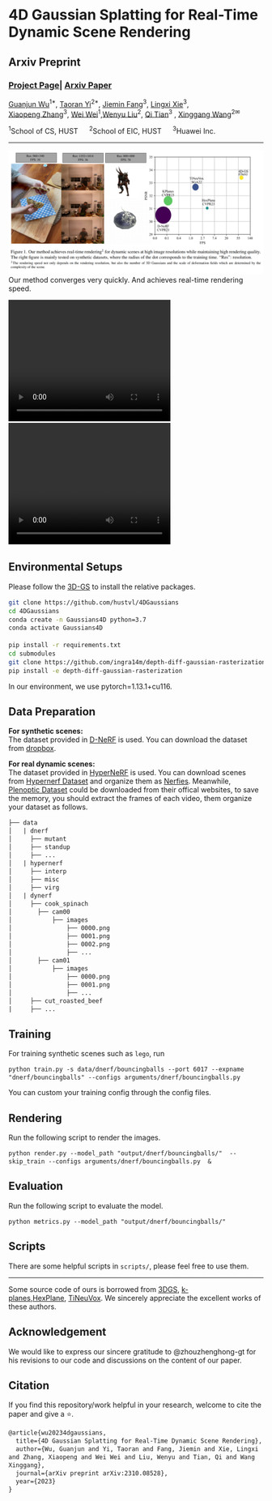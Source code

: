# 4D Gaussian Splatting for Real-Time Dynamic Scene Rendering

## Arxiv Preprint

### [Project Page](https://guanjunwu.github.io/4dgs/index.html)| [Arxiv Paper](https://arxiv.org/abs/2310.08528)


[Guanjun Wu](https://guanjunwu.github.io/)<sup>1*</sup>, [Taoran Yi](https://github.com/taoranyi)<sup>2*</sup>,
[Jiemin Fang](https://jaminfong.cn/)<sup>3</sup>, [Lingxi Xie](http://lingxixie.com/)<sup>3</sup>, </br>[Xiaopeng Zhang](https://sites.google.com/site/zxphistory/)<sup>3</sup>, [Wei Wei](https://www.eric-weiwei.com/)<sup>1</sup>,[Wenyu Liu](http://eic.hust.edu.cn/professor/liuwenyu/)<sup>2</sup>, [Qi Tian](https://scholar.google.com/citations?hl=en&user=61b6eYkAAAAJ)<sup>3</sup> , [Xinggang Wang](https://xinggangw.info/)<sup>2✉</sup>

<sup>1</sup>School of CS, HUST &emsp; <sup>2</sup>School of EIC, HUST &emsp; <sup>3</sup>Huawei Inc. &emsp;

---------------------------------------------------

![block](assets/teaserfig.png)   
Our method converges very quickly. And achieves real-time rendering speed.


<video width="320" height="240" controls>
  <sourc src="assets/teaservideo.mp4" type="video/mp4">
</video>

<video width="320" height="240" controls>
  <source src="assets/cut_roasted_beef_time.mp4" type="video/mp4">
</video>


## Environmental Setups
Please follow the [3D-GS](https://github.com/graphdeco-inria/gaussian-splatting) to install the relative packages.
```bash
git clone https://github.com/hustvl/4DGaussians
cd 4DGaussians
conda create -n Gaussians4D python=3.7 
conda activate Gaussians4D

pip install -r requirements.txt
cd submodules
git clone https://github.com/ingra14m/depth-diff-gaussian-rasterization
pip install -e depth-diff-gaussian-rasterization
```
In our environment, we use pytorch=1.13.1+cu116.
## Data Preparation
**For synthetic scenes:**  
The dataset provided in [D-NeRF](https://github.com/albertpumarola/D-NeRF) is used. You can download the dataset from [dropbox](https://www.dropbox.com/s/0bf6fl0ye2vz3vr/data.zip?dl=0).

**For real dynamic scenes:**  
The dataset provided in [HyperNeRF](https://github.com/google/hypernerf) is used. You can download scenes from [Hypernerf Dataset](https://github.com/google/hypernerf/releases/tag/v0.1) and organize them as [Nerfies](https://github.com/google/nerfies#datasets). Meanwhile, [Plenoptic Dataset](https://github.com/facebookresearch/Neural_3D_Video) could be downloaded from their offical websites, to save the memory, you should extract the frames of each video, them organize your dataset as follows.
```
├── data
│   | dnerf 
│     ├── mutant
│     ├── standup 
│     ├── ...
│   | hypernerf
│     ├── interp
│     ├── misc
│     ├── virg
│   | dynerf
│     ├── cook_spinach
│       ├── cam00
│           ├── images
│               ├── 0000.png
│               ├── 0001.png
│               ├── 0002.png
│               ├── ...
│       ├── cam01
│           ├── images
│               ├── 0000.png
│               ├── 0001.png
│               ├── ...
│     ├── cut_roasted_beef
|     ├── ...
```


## Training
For training synthetic scenes such as `lego`, run 
``` 
python train.py -s data/dnerf/bouncingballs --port 6017 --expname "dnerf/bouncingballs" --configs arguments/dnerf/bouncingballs.py 
``` 
You can custom your training config through the config files.
## Rendering
Run the following script to render the images.  

```
python render.py --model_path "output/dnerf/bouncingballs/"  --skip_train --configs arguments/dnerf/bouncingballs.py  &
```


## Evaluation
Run the following script to evaluate the model.  

```
python metrics.py --model_path "output/dnerf/bouncingballs/" 
```
## Scripts

There are some helpful scripts in `scripts/`, please feel free to use them.

---

Some source code of ours is borrowed from [3DGS](https://github.com/graphdeco-inria/gaussian-splatting), [k-planes](https://github.com/Giodiro/kplanes_nerfstudio),[HexPlane](https://github.com/Caoang327/HexPlane), [TiNeuVox](https://github.com/hustvl/TiNeuVox). We sincerely appreciate the excellent works of these authors.

## Acknowledgement

We would like to express our sincere gratitude to @zhouzhenghong-gt for his revisions to our code and discussions on the content of our paper.
## Citation
If you find this repository/work helpful in your research, welcome to cite the paper and give a ⭐.
```
@article{wu20234dgaussians,
  title={4D Gaussian Splatting for Real-Time Dynamic Scene Rendering},
  author={Wu, Guanjun and Yi, Taoran and Fang, Jiemin and Xie, Lingxi and Zhang, Xiaopeng and Wei Wei and Liu, Wenyu and Tian, Qi and Wang Xinggang},
  journal={arXiv preprint arXiv:2310.08528},
  year={2023}
}
```